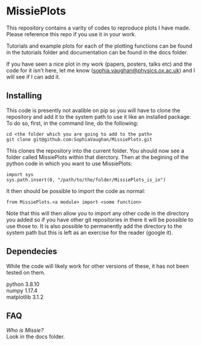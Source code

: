 # MissiePlots

This repository contains a varity of codes to reproduce plots I have made. Please reference this repo if you use it in your work.  

Tutorials and example plots for each of the plotting functions can be found in the tutorials folder and documentation can be found in the docs folder.  

If you have seen a nice plot in my work (papers, posters, talks etc) and the code for it isn't here, let me know (sophia.vaughan@physics.ox.ac.uk) and I will see if I can add it.  

## Installing

This code is presently not avalible on pip so you will have to clone the repository and add it to the system path to use it like an installed package. To do so, first, in the command line, do the following:  

```
cd <the folder which you are going to add to the path>
git clone git@github.com:SophiaVaughan/MissiePlots.git
```

This clones the repository into the current folder. You should now see a folder called MissiePlots within that dierctory. Then at the begining of the python code in which you want to use MissiePlots:  

```
import sys
sys.path.insert(0, "/path/to/the/folder/MissiePlots_is_in")
```

It then should be possible to import the code as normal:  

```
from MissiePlots.<a module> import <some function>
```

Note that this will then allow you to import any other code in the directory you added so if you have other git repositories in there it will be possible to use those to. It is also possible to permanently add the directory to the system path but this is left as an exercise for the reader (google it).  

## Dependecies

While the code will likely work for other versions of these, it has not been tested on them.  

python 3.8.10  
numpy 1.17.4  
matplotlib 3.1.2  

## FAQ

*Who is Missie?*  
Look in the docs folder.  
